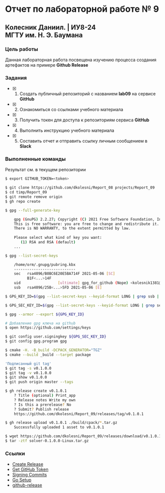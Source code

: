 # Отчет по лабораторной работе № 9
## Колесник Даниил. | ИУ8-24 <br> МГТУ им. Н. Э. Баумана

### Цель работы

Данная лабораторная работа посвещена изучению процесса создания артефактов на примере **Github Release**

### Задания

- [x] 1. Создать публичный репозиторий с названием **lab09** на сервисе **GitHub**
- [x] 2. Ознакомиться со ссылками учебного материала
- [x] 3. Получить токен для доступа к репозиториям сервиса **GitHub**
- [x] 4. Выполнить инструкцию учебного материала
- [x] 5. Составить отчет и отправить ссылку личным сообщением в **Slack**

### Выполненные команды

Результат см. в текущем репозитории

```sh
$ export GITHUB_TOKEN=<token>
```

```sh
$ git clone https://github.com/dkolesni/Report_08 projects/Report_09
$ cd timp/Report_09
$ git remote remove origin
$ gh repo create
```

```sh
$ gpg --full-generate-key

	gpg (GnuPG) 2.2.27; Copyright (C) 2021 Free Software Foundation, Inc.
	This is free software: you are free to change and redistribute it.
	There is NO WARRANTY, to the extent permitted by law.
	
	Please select what kind of key you want:
	   (1) RSA and RSA (default)
    ...

$ gpg --list-secret-keys 

	/home/orm/.gnupg/pubring.kbx
	----------------------------
	sec   rsa4096/B0BC6E20E5BA714F 2021-05-06 [SC]
	      B1F<...>14F
	uid                 [ultimate] gpg_for_github (Nope) <kolesnik1381@gmail.com>
	ssb   rsa4096/25B<...>5FD 2021-05-06 [E]

$ GPG_KEY_ID=$(gpg --list-secret-keys --keyid-format LONG | grep ssb | tail -1 | awk '{print $2}' | awk -F'/' '{print $2}')

$ GPG_SEC_KEY_ID=$(gpg --list-secret-keys --keyid-format LONG | grep sec | tail -1 | awk '{print $2}' | awk -F'/' '{print $2}')

$ gpg --armor --export ${GPG_KEY_ID}

# Добавление gpg ключа на github
$ open https://github.com/settings/keys 

$ git config user.signingkey ${GPG_SEC_KEY_ID}
$ git config gpg.program gpg
```

```sh
$ cmake -H. -B_build -DCPACK_GENERATOR="TGZ"
$ cmake --build _build --target package
```

```sh
'Подписанный git tag'
$ git tag -s v0.1.0.0
$ git tag -v v0.1.0.0
$ git show v0.1.0.0
$ git push origin master --tags
```

```sh
$ gh release create v0.1.0.1
	? Title (optional) Print_app
	? Release notes Write my own
	? Is this a prerelease? No
	? Submit? Publish release
	https://github.com/dkolesni/Report_09/releases/tag/v0.1.0.1

$ gh release upload v0.1.0.1 ./build/cpack/*.tar.gz
    Successfully uploaded 1 asset to v0.1.0.1
```

```sh
$ wget https://github.com/dkolesni/Report_09/releases/download/v0.1.0.1/print-0.1.0.0-Linux.tar.gz
$ tar -ztf solver-0.1.0.0-Linux.tar.gz
```

### Ссылки

- [Create Release](https://help.github.com/articles/creating-releases/)
- [Get GitHub Token](https://help.github.com/articles/creating-a-personal-access-token-for-the-command-line/)
- [Signing Commits](https://help.github.com/articles/signing-commits-with-gpg/)
- [Go Setup](http://www.golangbootcamp.com/book/get_setup)
- [github-release](https://github.com/aktau/github-release)
